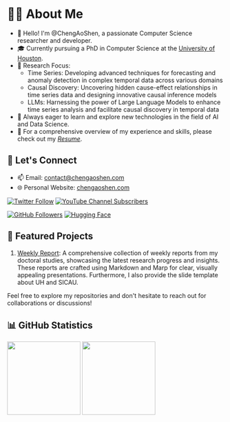 # 👨‍🎓 About Me

- 👋 Hello! I'm @ChengAoShen, a passionate Computer Science researcher and developer.
- 🎓 Currently pursuing a PhD in Computer Science at the [University of Houston](https://www.uh.edu/).
- 🧐 Research Focus:
  - Time Series: Developing advanced techniques for forecasting and anomaly detection in complex temporal data across various domains
  - Causal Discovery: Uncovering hidden cause-effect relationships in time series data and designing innovative causal inference models
  - LLMs: Harnessing the power of Large Language Models to enhance time series analysis and facilitate causal discovery in temporal data
- 🌱 Always eager to learn and explore new technologies in the field of AI and Data Science.
- 💼 For a comprehensive overview of my experience and skills, please check out my *[Resume](./Resume.pdf)*.

## 🤝 Let's Connect

- 📫 Email: [contact@chengaoshen.com](mailto:contact@chengaoshen.com)
- 🌐 Personal Website: [chengaoshen.com](https://chengaoshen.com)

[![Twitter Follow](https://img.shields.io/twitter/follow/ChengAoShen?style=social)](https://twitter.com/chengao_shen)
[![YouTube Channel Subscribers](https://img.shields.io/youtube/channel/subscribers/UCRC9NT1_c3zVc7syFERpi7w?style=social)](https://www.youtube.com/channel/UCRC9NT1_c3zVc7syFERpi7w)

[![GitHub Followers](https://img.shields.io/badge/dynamic/json?url=https%3A%2F%2Fapi.swo.moe%2Fstats%2Fgithub%2FChengAoShen&query=count&color=181717&label=GitHub&labelColor=282c34&logo=github&suffix=+followers&cacheSeconds=3600)](https://github.com/ChengAoShen)
[![Hugging Face](https://img.shields.io/badge/dynamic/json?url=https%3A%2F%2Fhuggingface.co%2Fapi%2Fmodels%3Fauthor%3DChengAoShen&query=$.length&color=FF9D00&label=Hugging%20Face&labelColor=4B4B4B&logo=huggingface&logoColor=white&suffix=+models&cacheSeconds=3600)](https://huggingface.co/ChengAoShen)

## 🚀 Featured Projects

1. [Weekly Report](https://github.com/ChengAoShen/WeeklyReport): A comprehensive collection of weekly reports from my doctoral studies, showcasing the latest research progress and insights. These reports are crafted using Markdown and Marp for clear, visually appealing presentations. Furthermore, I also provide the slide template about UH and SICAU.

Feel free to explore my repositories and don't hesitate to reach out for collaborations or discussions!

## 📊 GitHub Statistics

<img height="170px" src="https://github-readme-stats.vercel.app/api?username=ChengAoShen&theme=dark&show_icons=true&count_private=true" /> <img height="170px" src="https://github-readme-stats.vercel.app/api/top-langs/?username=ChengAoShen&layout=compact&theme=dark&langs_count=8" />



